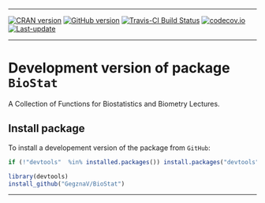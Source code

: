 
<!-- README.md is generated from README.Rmd. Please edit that file -->

------------------------------------------------------------------------

[![CRAN version](http://www.r-pkg.org/badges/version/BioStat)](http://cran.rstudio.com/web/packages/BioStat/index.html) [![GitHub version](https://img.shields.io/badge/GitHub-v0.0.6.3000-brightgreen.svg)](https://github.com/GegznaV/BioStat) [![Travis-CI Build Status](https://travis-ci.org/GegznaV/BioStat.png?branch=master)](https://travis-ci.org/GegznaV/BioStat) [![codecov.io](https://codecov.io/github/GegznaV/BioStat/coverage.svg?branch=master)](https://codecov.io/github/GegznaV/BioStat?branch=master) [![Last-update](https://img.shields.io/badge/last%20update-2017--04--22-yellowgreen.svg)](/commits/master)

------------------------------------------------------------------------

Development version of package `BioStat`
========================================

A Collection of Functions for Biostatistics and Biometry Lectures.

Install package
---------------

To install a developement version of the package from `GitHub`:

``` r
if (!"devtools"  %in% installed.packages()) install.packages("devtools")

library(devtools)
install_github("GegznaV/BioStat")
```

------------------------------------------------------------------------

<p align="right">
</p>

